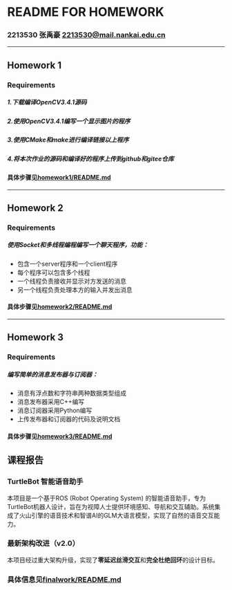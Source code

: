 # README FOR HOMEWORK
### 2213530 张禹豪 2213530@mail.nankai.edu.cn
------
## Homework 1
### Requirements
##### 1.下载编译OpenCV3.4.1源码
##### 2.使用OpenCV3.4.1编写一个显示图片的程序
##### 3.使用CMake和make进行编译链接以上程序
##### 4.将本次作业的源码和编译好的程序上传到github和gitee仓库
#### 具体步骤见[homework1/README.md](homework1/README.md)

------

## Homework 2
### Requirements
##### 使用Socket和多线程编程编写一个聊天程序，功能：
- 包含一个server程序和一个client程序
- 每个程序可以包含多个线程
- 一个线程负责接收并显示对方发送的消息
- 另一个线程负责处理本方的输入并发出消息
#### 具体步骤见[homework2/README.md](homework2/README.md)

------

## Homework 3
### Requirements
##### 编写简单的消息发布器与订阅器：
- 消息有浮点数和字符串两种数据类型组成
- 消息发布器采用C++编写
- 消息订阅器采用Python编写
- 上传发布器和订阅器的代码及说明文档
#### 具体步骤见[homework3/README.md](homework3/README.md)


## 课程报告
### TurtleBot 智能语音助手

本项目是一个基于ROS (Robot Operating System) 的智能语音助手，专为TurtleBot机器人设计，旨在为视障人士提供环境感知、导航和交互辅助。系统集成了火山引擎的语音技术和智谱AI的GLM大语言模型，实现了自然的语音交互能力。

### 最新架构改进（v2.0）

本项目经过重大架构升级，实现了**零延迟丝滑交互**和**完全杜绝回环**的设计目标。

### 具体信息见[finalwork/README.md](finalwork/README.md)